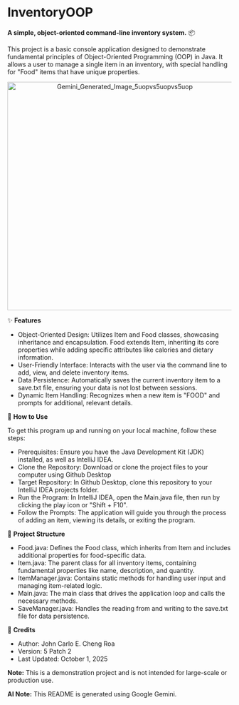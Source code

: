 # InventoryOOP
**A simple, object-oriented command-line inventory system.** 📦

This project is a basic console application designed to demonstrate fundamental principles of Object-Oriented Programming (OOP) in Java. It allows a user to manage a single item in an inventory, with special handling for "Food" items that have unique properties.


<p align="center">
  <img src="https://github.com/user-attachments/assets/8d505378-b608-4865-bfa0-e62cfab1c646" alt="Gemini_Generated_Image_5uopvs5uopvs5uop" width="512" height="512">
</p>


✨ **Features**

* Object-Oriented Design: Utilizes Item and Food classes, showcasing inheritance and encapsulation. Food extends Item, inheriting its core properties while adding specific attributes like calories and dietary information.
* User-Friendly Interface: Interacts with the user via the command line to add, view, and delete inventory items.
* Data Persistence: Automatically saves the current inventory item to a save.txt file, ensuring your data is not lost between sessions.
* Dynamic Item Handling: Recognizes when a new item is "FOOD" and prompts for additional, relevant details.

🚀 **How to Use**

To get this program up and running on your local machine, follow these steps:
* Prerequisites: Ensure you have the Java Development Kit (JDK) installed, as well as IntelliJ IDEA.
* Clone the Repository: Download or clone the project files to your computer using Github Desktop
* Target Repository: In Github Desktop, clone this repository to your IntelliJ IDEA projects folder.
* Run the Program: In IntelliJ IDEA, open the Main.java file, then run by clicking the play icon or "Shift + F10".
* Follow the Prompts: The application will guide you through the process of adding an item, viewing its details, or exiting the program.

📂 **Project Structure**

* Food.java: Defines the Food class, which inherits from Item and includes additional properties for food-specific data.
* Item.java: The parent class for all inventory items, containing fundamental properties like name, description, and quantity.
* ItemManager.java: Contains static methods for handling user input and managing item-related logic.
* Main.java: The main class that drives the application loop and calls the necessary methods.
* SaveManager.java: Handles the reading from and writing to the save.txt file for data persistence.

👤 **Credits**

* Author: John Carlo E. Cheng Roa
* Version: 5 Patch 2
* Last Updated: October 1, 2025

**Note:** This is a demonstration project and is not intended for large-scale or production use.

**AI Note:** This README is generated using Google Gemini.
